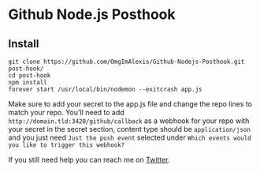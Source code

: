 Github Node.js Posthook
=============

Install
------------

``git clone https://github.com/OmgImAlexis/Github-Nodejs-Posthook.git post-hook/``<br>
``cd post-hook``<br>
``npm install``<br>
``forever start /usr/local/bin/nodemon --exitcrash app.js``

Make sure to add your secret to the app.js file and change the repo lines to match your repo.
You'll need to add ``http://domain.tld:3420/github/callback`` as a webhook for your repo with your secret in the secret section, content type should be ``application/json`` and you just need ``Just the push event`` selected under ``Which events would you like to trigger this webhook?``

If you still need help you can reach me on [Twitter](http://twitter.com/omgimalexis).
